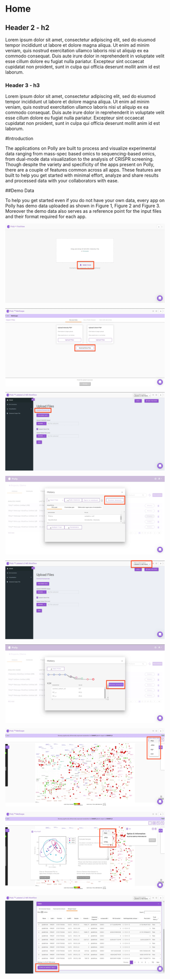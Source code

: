 # Home

## Header 2 - h2
Lorem ipsum dolor sit amet, consectetur adipiscing elit, sed do eiusmod tempor incididunt ut labore et dolore magna aliqua. Ut enim ad minim veniam, quis nostrud exercitation ullamco laboris nisi ut aliquip ex ea commodo consequat. Duis aute irure dolor in reprehenderit in voluptate velit esse cillum dolore eu fugiat nulla pariatur. Excepteur sint occaecat cupidatat non proident, sunt in culpa qui officia deserunt mollit anim id est laborum.

### Header 3 - h3
Lorem ipsum dolor sit amet, consectetur adipiscing elit, sed do eiusmod tempor incididunt ut labore et dolore magna aliqua. Ut enim ad minim veniam, quis nostrud exercitation ullamco laboris nisi ut aliquip ex ea commodo consequat. Duis aute irure dolor in reprehenderit in voluptate velit esse cillum dolore eu fugiat nulla pariatur. Excepteur sint occaecat cupidatat non proident, sunt in culpa qui officia deserunt mollit anim id est laborum.

#Introduction

The applications on Polly are built to process and visualize experimental data ranging from mass-spec based omics to sequencing-based omics, from dual-mode data visualization to the analysis of CRISPR screening. Though despite the variety and specificity of the apps present on Polly, there are a couple of features common across all apps. These features are built to help you get started with minimal effort, analyze and share results and processed data with your collaborators with ease.

##Demo Data

To help you get started even if you do not have your own data, every app on Polly has demo data uploaded as shown in Figure 1, Figure 2 and Figure 3. Moreover the demo data also serves as a reference point for the input files and their format required for each app.

![Screenshot](img/GeneralFeatures/DemoDataFV.png)


![Screenshot](img/GeneralFeatures/DemoDataMS.png)


![Screenshot](img/GeneralFeatures/DemoDataLLCMS.png)


![Screenshot](img/GeneralFeatures/MetScapeRestore.png)


![Screenshot](img/GeneralFeatures/LLCMSRestore.png)


![Screenshot](img/GeneralFeatures/RestoreShiny.png)


![Screenshot](img/GeneralFeatures/DownloadMS1.png)


![Screenshot](img/GeneralFeatures/DownloadMS2.png)


![Screenshot](img/GeneralFeatures/DownloadLLCMS.png)
